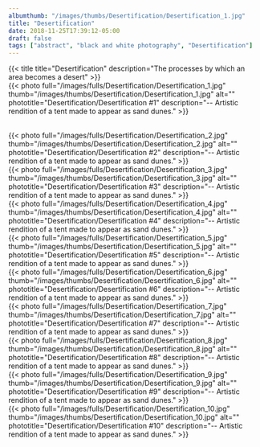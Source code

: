 ```yaml
---
albumthumb: "/images/thumbs/Desertification/Desertification_1.jpg"
title: "Desertification"
date: 2018-11-25T17:39:12-05:00
draft: false
tags: ["abstract", "black and white photography", "Desertification"]
---
```

{{< title title="Desertification" description="The processes by which an area becomes a desert" >}}
<br />
{{< photo full="/images/fulls/Desertification/Desertification_1.jpg" thumb="/images/thumbs/Desertification/Desertification_1.jpg" alt="" phototitle="Desertification/Desertification #1" description="-- Artistic rendition of a tent made to appear as sand dunes." >}}


<br />
{{< photo full="/images/fulls/Desertification/Desertification_2.jpg" thumb="/images/thumbs/Desertification/Desertification_2.jpg" alt="" phototitle="Desertification/Desertification #2" description="-- Artistic rendition of a tent made to appear as sand dunes." >}}


<br />
{{< photo full="/images/fulls/Desertification/Desertification_3.jpg" thumb="/images/thumbs/Desertification/Desertification_3.jpg" alt="" phototitle="Desertification/Desertification #3" description="-- Artistic rendition of a tent made to appear as sand dunes." >}}


<br />
{{< photo full="/images/fulls/Desertification/Desertification_4.jpg" thumb="/images/thumbs/Desertification/Desertification_4.jpg" alt="" phototitle="Desertification/Desertification #4" description="-- Artistic rendition of a tent made to appear as sand dunes." >}}


<br />
{{< photo full="/images/fulls/Desertification/Desertification_5.jpg" thumb="/images/thumbs/Desertification/Desertification_5.jpg" alt="" phototitle="Desertification/Desertification #5" description="-- Artistic rendition of a tent made to appear as sand dunes." >}}


<br />
{{< photo full="/images/fulls/Desertification/Desertification_6.jpg" thumb="/images/thumbs/Desertification/Desertification_6.jpg" alt="" phototitle="Desertification/Desertification #6" description="-- Artistic rendition of a tent made to appear as sand dunes." >}}


<br />
{{< photo full="/images/fulls/Desertification/Desertification_7.jpg" thumb="/images/thumbs/Desertification/Desertification_7.jpg" alt="" phototitle="Desertification/Desertification #7" description="-- Artistic rendition of a tent made to appear as sand dunes." >}}


<br />
{{< photo full="/images/fulls/Desertification/Desertification_8.jpg" thumb="/images/thumbs/Desertification/Desertification_8.jpg" alt="" phototitle="Desertification/Desertification #8" description="-- Artistic rendition of a tent made to appear as sand dunes." >}}


<br />
{{< photo full="/images/fulls/Desertification/Desertification_9.jpg" thumb="/images/thumbs/Desertification/Desertification_9.jpg" alt="" phototitle="Desertification/Desertification #9" description="-- Artistic rendition of a tent made to appear as sand dunes." >}}


<br />
{{< photo full="/images/fulls/Desertification/Desertification_10.jpg" thumb="/images/thumbs/Desertification/Desertification_10.jpg" alt="" phototitle="Desertification/Desertification #10" description="-- Artistic rendition of a tent made to appear as sand dunes." >}}
